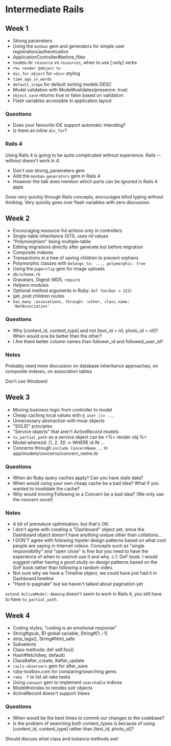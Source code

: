 # Intermediate Rails

## Week 1

* Strong parameters
* Using the `monban` gem and generators for simple user registration/authentication
* ApplicationController#before_filter
* routes.rb: `resource` vs `resources`, when to use [:only] verbs
* `<%= render @object %>`
* `div_for object` for `<div>` styling
* `time_ago_in_words`
* `default_scope` for default sorting models DESC
* Model validation with Model#validates(presence: true)
* `object.save` returns true or false based on validation
* Flash variables accessible in application layout

### Questions

* Does your favourite IDE support automatic intending?
* Is there an inline `div_for`?

### Rails 4

Using Rails 4 is going to be quite complicated without experience. Rails --without doesn't work in 4.

* Don't use strong_parameters gem
* Add the `monban-generators` gem in Rails 4
* However the talk does mention which parts can be ignored in Rails 4 apps

Goes very quickly through Rails concepts, encourages blind typing without thinking.
Very quickly goes over flash variables with zero discussion.

## Week 2

* Encouraging resource-ful actions only in controllers
* Single-table inheritance (STI), uses nil values
* "Polymorphism" being multiple-table
* Editing migrations directly after generate but before migration
* Composite indexes
* Transactions in a tree of saving children to prevent orphans
* Polymorphic classes with `belongs_to: ..., polymorphic: true`
* Using the `paperclip` gem for image uploads
* `db/schema.rb`
* Gravatars, Digest::MD5, `require`
* Helpers modules
* Optional method arguments in Ruby: `def foo(bar = 123)`
* get, post children routes
* `has_many :assocations, through: :other, class_name: 'NotAssociation'`

### Questions

* Why [content_id, content_type] and not [text_id = nil, photo_id = nil]? When would one be better than the other?
* I Are there better column names than follower_id and followed_user_id?

### Notes

Probably need more discussion on database inheritance approaches, on composite indexes, on association tables

Don't use Windows!

## Week 3

* Moving business logic from controller to model
* Cheap caching local values with `@_user ||= ...`
* Unnecessary abstraction with moar objects
* "SOLID" principles
* "Service objects" that aren't ActiveRecord models
* `to_partial_path` so a service object can be <%= render obj %>
* Model.where(id: [1, 2, 3]) -> WHERE id IN ...
* Concerns through `include ConcernName...` in app/models/concerns/concern_name.rb

### Questions

* When do Ruby query caches apply? Can you have stale data?
* When would using your own cheap cache be a bad idea? What if you wanted to invalidate the cache?
* Why would moving Following to a Concern be a bad idea? (We only use the concern once!)

### Notes

* A bit of premature optimisation, but that's OK.
* I don't agree with creating a "Dashboard" object yet, since the Dashboard object doesn't have anything unique other than collations...
* I DON'T agree with following hipster design patterns based on what cool people are saying in Internet videos. Concepts such as "single responsibility" and "open close" is fine but you need to have the experience of when to use/not use it and why. c.f. GoF book. I would suggest rather having a good study on design patterns based on the GoF book rather than following a random video.
* Not sure why we have a Timeline object, we could have just had it in Dashboard.timeline
* "Hard to paginate" but we haven't talked about pagination yet

`extend ActiveModel::Naming` doesn't seem to work in Rails 4, you still have to have `to_partial_path`.

## Week 4

* Coding styles; "coding is an emotional response"
* String#gsub, $1 global variable, String#[1..-1]
* strip_tags(), String#html_safe
* Subselects
* Class methods: def self.foo()
* Hash#fetch(key, default)
* Class#after_create, #after_update
* `rails-observers` gem for after_save
* ruby-toolbox.com for comparing/searching gems
* `rake -T` to list all rake tasks
* Using `sunspot` gem to implement `searchable` indices
* Model#reindex to reindex solr objects
* ActiveRecord doesn't support Views

### Questions

* When would be the best times to commit our changes to the codebase?
* Is the problem of searching both content_types is because of using [content_id, content_type] rather than [text_id, photo_id]?

Should discuss what class and instance methods are!

